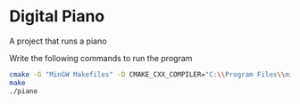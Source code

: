 # Digital Piano
A project that runs a piano

Write the following commands to run the program
```bash
cmake -G "MinGW Makefiles" -D CMAKE_CXX_COMPILER="C:\\Program Files\\mingw-w64\\x86_64-8.1.0-posix-seh-rt_v6-rev0\\mingw64\\bin\\g++.exe"
make
./piano
```
